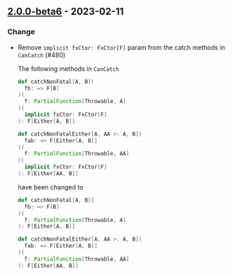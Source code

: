 ## [2.0.0-beta6](https://github.com/Kevin-Lee/effectie/issues?q=is%3Aissue+is%3Aclosed+milestone%3Av2-m1+closed%3A2023-01-15..2023-02-11) - 2023-02-11

### Change
* Remove `implicit fxCtor: FxCtor[F]` param from the catch methods in `CanCatch` (#480)
  
  The following methods in `CanCatch`
  ```scala
  def catchNonFatal[A, B](
    fb: => F[B]
  )(
    f: PartialFunction[Throwable, A]
  )(
    implicit fxCtor: FxCtor[F]
  ): F[Either[A, B]]
  
  def catchNonFatalEither[A, AA >: A, B](
    fab: => F[Either[A, B]]
  )(
    f: PartialFunction[Throwable, AA]
  )(
    implicit fxCtor: FxCtor[F]
  ): F[Either[AA, B]] 
  ```
  have been changed to
  ```scala
  def catchNonFatal[A, B](
    fb: => F[B]
  )(
    f: PartialFunction[Throwable, A]
  ): F[Either[A, B]]
  
  def catchNonFatalEither[A, AA >: A, B](
    fab: => F[Either[A, B]]
  )(
    f: PartialFunction[Throwable, AA]
  ): F[Either[AA, B]] 
  ```
